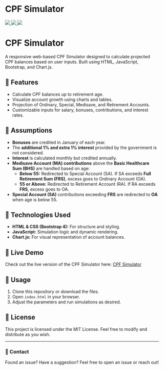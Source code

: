 # CPF Simulator

<p align='left'>
  <a href="https://www.linkedin.com/in/shamim-akhtar/">
    <img src="https://img.shields.io/badge/linkedin-%230077B5.svg?&flat-square&logo=linkedin&logoColor=white" />
  </a>
  <a href="mailto:shamim.akhtar@gmail.com">
    <img src="https://img.shields.io/badge/Gmail-D14836?flat-square&logo=gmail&logoColor=white" />        
  </a>
  <a href="https://www.facebook.com/faramiraSG/">
    <img src="https://img.shields.io/badge/Facebook-1877F2?flat-square&logo=facebook&logoColor=white" />        
  </a>
</p>

# CPF Simulator

A responsive web-based CPF Simulator designed to calculate projected CPF balances based on user inputs. Built using HTML, JavaScript, Bootstrap, and Chart.js. 

## 🌟 Features
- Calculate CPF balances up to retirement age.
- Visualize account growth using charts and tables.
- Projection of Ordinary, Special, Medisave, and Retirement Accounts.
- Customizable inputs for salary, bonuses, contributions, and interest rates.

## 📖 Assumptions
- **Bonuses** are credited in January of each year.
- The **additional 1% and extra 1% interest** provided by the government is not considered.
- **Interest** is calculated monthly but credited annually.
- **Medisave Account (MA) contributions** above the **Basic Healthcare Sum (BHS)** are handled based on age:
  - **Below 55:** Redirected to Special Account (SA). If SA exceeds **Full Retirement Sum (FRS)**, excess goes to Ordinary Account (OA).
  - **55 or Above:** Redirected to Retirement Account (RA). If RA exceeds **FRS**, excess goes to OA.
- **Special Account (SA)** contributions exceeding **FRS** are redirected to **OA** when age is below 55.

## 📂 Technologies Used
- **HTML & CSS (Bootstrap 4):** For structure and styling.
- **JavaScript:** Simulation logic and dynamic rendering.
- **Chart.js:** For visual representation of account balances.

## 🚀 Live Demo
Check out the live version of the CPF Simulator here: [CPF Simulator](https://YourUsername.github.io/CPF-Simulator/)

## 📌 Usage
1. Clone this repository or download the files.
2. Open `index.html` in your browser.
3. Adjust the parameters and run simulations as desired.

## 📜 License
This project is licensed under the MIT License. Feel free to modify and distribute as you wish.

---

### 📧 Contact
Found an issue? Have a suggestion? Feel free to open an issue or reach out!


